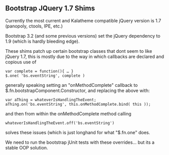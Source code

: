 Bootstrap JQuery 1.7 Shims
---------------------

Currently the most current and Kalatheme compatible jQuery version is 1.7 (panopoly, ctools, IPE, etc.)

Bootstrap 3.2 (and some previous versions) set the jQuery dependency to 1.9 (which is hardly bleeding edge).

These shims patch up certain bootstrap classes that dont seem to like jQuery 1.7, this is mostly due to the way in which callbacks are declared and copious use of 
```
var complete = function(){ … }
$.one( 'bs.eventString', complete )
```

generally speaking setting an "onMethodComplete" callback to $.fn.bootstrapComponent.Constructor, and replacing the above with:

```
var aThing = whateverIsHandlingTheEvent;
aThing.on('bs.eventString', this.onMethodComplete.bind( this ));
```
and then from within the onMethodComplete method calling
```
whateverIsHandlingTheEvent.off('bs.eventString')
```
solves these issues (which is just longhand for what "$.fn.one" does.

We need to run the bootstrap jUnit tests with these overrides... but its a stable OOP solution. 
